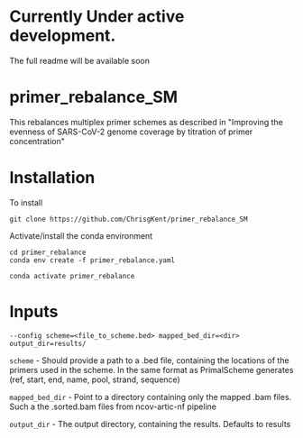 # Currently Under active development. 
The full readme will be available soon 

# primer_rebalance_SM
This rebalances multiplex primer schemes as described in "Improving the evenness of SARS-CoV-2 genome coverage by titration of primer concentration"

# Installation 
To install
```
git clone https://github.com/ChrisgKent/primer_rebalance_SM
```
Activate/install the conda environment

```
cd primer_rebalance
conda env create -f primer_rebalance.yaml

conda activate primer_rebalance
```

# Inputs
```
--config scheme=<file_to_scheme.bed> mapped_bed_dir=<dir> output_dir=results/
```
```scheme``` - Should provide a path to a .bed file, containing the locations of the primers used in the scheme. In the same format as PrimalScheme generates (ref, start, end, name, pool, strand, sequence)

```mapped_bed_dir``` - Point to a directory containing only the mapped .bam files. Such a the <name>.sorted.bam files from ncov-artic-nf pipeline 

```output_dir``` - The output directory, containing the results. Defaults to results


